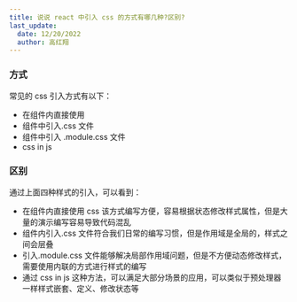 ```yaml
---
title: 说说 react 中引入 css 的方式有哪几种?区别?
last_update:
  date: 12/20/2022
  author: 高红翔
---
```


### 方式

常见的 css 引入方式有以下：

- 在组件内直接使用
- 组件中引入.css 文件
- 组件中引入 .module.css 文件
- css in js

### 区别

通过上面四种样式的引入，可以看到：

- 在组件内直接使用 css 该方式编写方便，容易根据状态修改样式属性，但是大量的演示编写容易导致代码混乱
- 组件内引入.css 文件符合我们日常的编写习惯，但是作用域是全局的，样式之间会层叠
- 引入.module.css 文件能够解决局部作用域问题，但是不方便动态修改样式，需要使用内联的方式进行样式的编写
- 通过 css in js 这种方法，可以满足大部分场景的应用，可以类似于预处理器一样样式嵌套、定义、修改状态等
